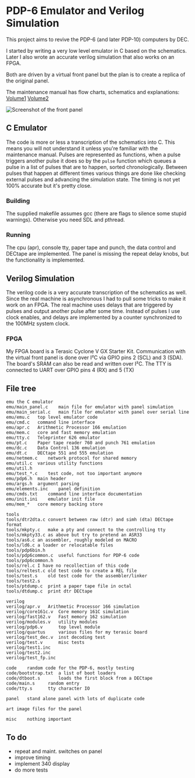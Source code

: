 # PDP-6 Emulator and Verilog Simulation

This project aims to revive the PDP-6 (and later PDP-10)
computers by DEC.

I started by writing a very low level emulator in C based on
the schematics. Later I also wrote an accurate verilog simulation
that also works on an FPGA.

Both are driven by a virtual front panel but the plan is to create
a replica of the original panel.

The maintenance manual has flow charts, schematics and explanations:
[Volume1](http://bitsavers.trailing-edge.com/pdf/dec/pdp6/F-67_166instrManVol1_Sep65.pdf)
[Volume2](http://bitsavers.trailing-edge.com/pdf/dec/pdp6/F-67_166instrManVol2_Sep65.pdf)

![Screenshot of the front panel](https://raw.githubusercontent.com/aap/pdp6/master/art/screenshot.png)

## C Emulator

The code is more or less a transcription of the schematics into C.
This means you will not understand it unless you're familiar with the maintenance manual.
Pulses are represented as functions, when a pulse triggers another pulse
it does so by the `pulse` function which queues a pulse in a list
of pulses that are to happen, sorted chronologically.
Between pulses that happen at different times
various things are done like checking external pulses and advancing the
simulation state.
The timing is not yet 100% accurate but it's pretty close.

### Building

The supplied makefile assumes gcc (there are flags to silence some stupid warnings).
Otherwise you need SDL and pthread.

### Running

The cpu (apr), console tty, paper tape and punch,
the data control and DECtape are implemented.
The panel is missing the repeat delay knobs,
but the functionality is implemented.

## Verilog Simulation

The verilog code is a very accurate transcription of the schematics as well.
Since the real machine is asynchronous I had to pull some tricks to make it
work on an FPGA.
The real machine uses delays that are triggered by pulses and output another
pulse after some time. Instead of pulses I use clock enables, and delays are
implemented by a counter synchronized to the 100MHz system clock.

### FPGA

My FPGA board is a Terasic Cyclone V GX Starter Kit.
Communication with the virtual front panel is done over I²C via
GPIO pins 2 (SCL) and 3 (SDA).
The board's SRAM can also be read and written over I²C.
The TTY is connected to UART over GPIO pins 4 (RX) and 5 (TX)

## File tree
 
```
emu	the C emulator
emu/main_panel.c	main file for emulator with panel simulation
emu/main_serial.c	main file for emulator with panel over serial line
emu/emu.c	top level emulator code
emu/cmd.c	command line interface
emu/apr.c	Arithmetic Processor 166 emulation
emu/mem.c	core and fast memory emulation
emu/tty.c	Teleprinter 626 emulator
emu/pt.c	Paper tape reader 760 and punch 761 emulation
emu/dc.c	Data Control 136 emulation
emu/dt.c	DECtape 551 and 555 emulation
emu/netmem.c	network protocol for shared memory
emu/util.c	various utility functions
emu/util.h
emu/test_*.c	test code, not too important anymore
emu/pdp6.h	main header
emu/args.h	argument parsing
emu/elements.inc	panel definition
emu/cmds.txt	command line interface documentation
emu/init.ini	emulator init file
emu/mem_*	core memory backing store

tools
tools/dtr2dta.c	convert between raw (dtr) and simh (dta) DECtape format
tools/mkpty.c	make a pty and connect to the controlling tty
tools/mkpty33.c	as above but try to pretend an ASR33
tools/as6.c	an assembler, roughly modeled on MACRO
tools/ld6.c	a loader or relocatable files
tools/pdp6bin.h
tools/pdp6common.c	useful functions for PDP-6 code
tools/pdp6common.h
tools/rel.c	I have no recollection of this code
tools/reltest.c	old test code to create a REL file
tools/test.s	old test code for the assembler/linker
tools/test2.s
tools/ptdump.c	print a paper tape file in octal
tools/dtdump.c	print dtr DECtape

verilog
verilog/apr.v	Arithmetic Processor 166 simulation
verilog/core161c.v	Core memory 161C simulation
verilog/fast162.v	Fast memory 162 simulation
verilog/modules.v	utility modules
verilog/pdp6.v		top level module
verilog/quartus		various files for my terasic board
verilog/test_dec.v	inst decoding test
verilog/test.v		misc tests
verilog/test1.inc
verilog/test2.inc
verilog/test_fp.inc

code	random code for the PDP-6, mostly testing
code/bootstrap.txt	a list of boot loaders
code/dtboot.s		loads the first block from a DECtape
code/main.s		random entry
code/tty.s		tty character IO

panel	stand alone panel with lots of duplicate code

art	image files for the panel

misc	nothing important
```

## To do

- repeat and maint. switches on panel
- improve timing
- implement 340 display
- do more tests
